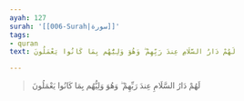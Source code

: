 ```yaml
---
ayah: 127
surah: '[[006-Surah|سورة]]'
tags:
- quran
text: لَهُمْ دَارُ السَّلَامِ عِندَ رَبِّهِمْ ۖ وَهُوَ وَلِيُّهُم بِمَا كَانُوا يَعْمَلُونَ

---
```

> لَهُمْ دَارُ السَّلَامِ عِندَ رَبِّهِمْ ۖ وَهُوَ وَلِيُّهُم بِمَا كَانُوا يَعْمَلُونَ
